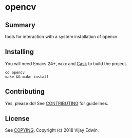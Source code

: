 # opencv

## Summary

tools for interaction with a system installation of opencv

## Installing

You will need Emacs 24+, `make` and [Cask](https://github.com/cask/cask) to
build the project.

    cd opencv
    make && make install


## Contributing

Yes, please do! See [CONTRIBUTING][] for guidelines.

## License

See [COPYING][]. Copyright (c) 2018 Vijay Edwin.


[CONTRIBUTING]: ./CONTRIBUTING.md
[COPYING]: ./COPYING
